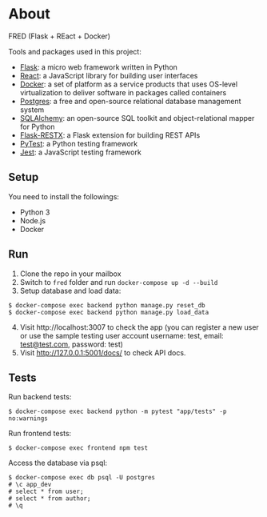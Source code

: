# About

FRED (Flask + REact + Docker)

Tools and packages used in this project:

- [Flask](https://flask.palletsprojects.com/): a micro web framework written in Python
- [React](https://reactjs.org/): a JavaScript library for building user interfaces
- [Docker](https://www.docker.com/): a set of platform as a service products that uses OS-level virtualization to deliver software in packages called containers
- [Postgres](https://www.postgresql.org/): a free and open-source relational database management system
- [SQLAlchemy](https://www.sqlalchemy.org/): an open-source SQL toolkit and object-relational mapper for Python
- [Flask-RESTX](https://flask-restx.readthedocs.io/): a Flask extension for building REST APIs
- [PyTest](https://docs.pytest.org/en/latest/): a Python testing framework
- [Jest](https://jestjs.io/): a JavaScript testing framework

## Setup

You need to install the followings:

- Python 3
- Node.js
- Docker

## Run

1. Clone the repo in your mailbox
2. Switch to `fred` folder and run `docker-compose up -d --build`
3. Setup database and load data:
```
$ docker-compose exec backend python manage.py reset_db
$ docker-compose exec backend python manage.py load_data
```
4. Visit http://localhost:3007 to check the app (you can register a new user or use the sample testing user account username: test, email: test@test.com, password: test) 
5. Visit http://127.0.0.1:5001/docs/ to check API docs. 

## Tests

Run backend tests:

```
$ docker-compose exec backend python -m pytest "app/tests" -p no:warnings
```

Run frontend tests:

```
$ docker-compose exec frontend npm test
```

Access the database via psql:

```
$ docker-compose exec db psql -U postgres
# \c app_dev
# select * from user;
# select * from author;
# \q
```